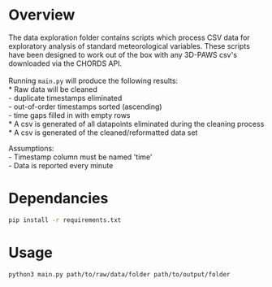 # Overview
The data exploration folder contains scripts which process CSV data for exploratory analysis of standard meteorological variables.
These scripts have been designed to work out of the box with any 3D-PAWS csv's downloaded via the CHORDS API.<br>
<br>
Running ```main.py``` will produce the following results:<br>
    * Raw data will be cleaned<br>
        - duplicate timestamps eliminated<br>
        - out-of-order timestamps sorted (ascending)<br>
        - time gaps filled in with empty rows<br>
    * A csv is generated of all datapoints eliminated during the cleaning process<br>
    * A csv is generated of the cleaned/reformatted data set<br>

Assumptions:<br>
    - Timestamp column must be named 'time'<br>
    - Data is reported every minute

# Dependancies 
```bash
pip install -r requirements.txt
```

# Usage
```bash
python3 main.py path/to/raw/data/folder path/to/output/folder
```
